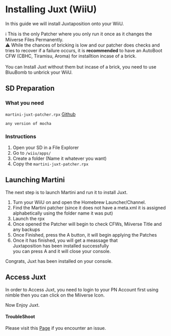 # Installing Juxt (WiiU)
In this guide we will install Juxtaposition onto your WiiU.
<div class="info-frame">ℹ️ This is the only Patcher where you only run it once as it changes the Miiverse Files Permanently.</div>

<div class="info-frame yellow">⚠️ While the chances of bricking is low and our patcher does checks and tries to recover if a failure occurs, it is <b>recommended</b> to have an AutoBoot CFW (CBHC, Tiramisu, Aroma) for installtion incase of a brick.<br></br>You can Install Juxt without them but incase of a brick, you need to use BluuBomb to unbrick your WiiU.</div>

## SD Preparation
### What you need

`martini-juxt-patcher.rpx`  [Github](https://github.com/PretendoNetwork/Martini/releases)

`any version of mocha`

### Instructions

 1. Open your SD in a File Explorer
 2. Go to `/wiiu/apps/`
 3. Create a folder (Name it whatever you want)
 4. Copy the `martini-juxt-patcher.rpx`
 
 ## Launching Martini
The next step is to launch Martini and run it to install Juxt.

 1. Turn your WiiU on and open the Homebrew Launcher/Channel.
 2. Find the Martini patcher (since it does not have a meta.xml it is assigned alphabetically using the folder name it was put)
 3. Launch the rpx
 4. Once opened the Patcher will begin to check CFWs, Miiverse Title and any backups
 5. Once Finished, press the A button, it will begin applying the Patches
 6. Once it has finished, you will get a meassage that <br>Juxtaposition has been installed successfully</br> you can press A and it will close your console.

 Congrats, Juxt has been installed on your console.

 ## Access Juxt
 In order to Access Juxt, you need to login to your PN Account first using nimble then you can click on the Miiverse Icon.


 Now Enjoy Juxt.

 #### TroubleShoot
Please visit this [Page](/docs/martini-errors) if you encounter an issue.